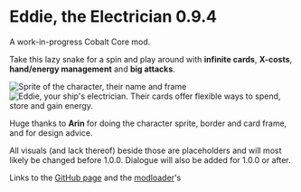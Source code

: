 # Eddie, the Electrician 0.9.4
A work-in-progress Cobalt Core mod.

Take this lazy snake for a spin and play around with **infinite cards**, **X-costs**, **hand/energy management** and **big attacks**.

![Sprite of the character, their name and frame](https://github.com/TheJazMaster/Eddie/assets/47794482/243962cf-0edb-44ab-92b6-f296f8b6f26c)
![Eddie, your ship's electrician. Their cards offer flexible ways to spend, store and gain energy.](https://github.com/TheJazMaster/Eddie/assets/47794482/2fdf9b3b-0b41-45a4-b185-62262c3e6b0e)

Huge thanks to **Arin** for doing the character sprite, border and card frame, and for design advice.

All visuals (and lack thereof) beside those are placeholders and will most likely be changed before 1.0.0. Dialogue will also be added for 1.0.0 or after.

Links to the [GitHub page](https://github.com/TheJazMaster/Eddie) and the [modloader](https://github.com/Ewanderer/CobaltCoreModLoader)'s
